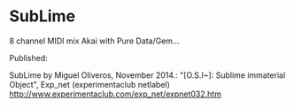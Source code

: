 # SubLime
8 channel MIDI mix Akai with Pure Data/Gem...

Published:

SubLime by Miguel Oliveros, November 2014.: "[O.S.I~]: Sublime immaterial Object", Exp_net (experimentaclub netlabel)
http://www.experimentaclub.com/exp_net/expnet032.htm
